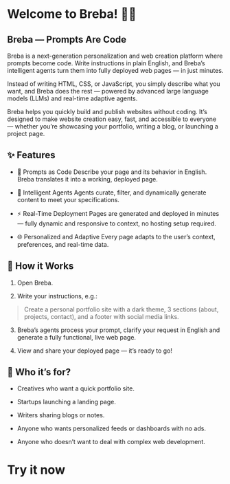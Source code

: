# Welcome to Breba! 🚀🤖

## Breba — Prompts Are Code

Breba is a next-generation personalization and web creation platform where prompts become code.
Write instructions in plain English, and Breba’s intelligent agents turn them into fully deployed web pages — in just minutes.

Instead of writing HTML, CSS, or JavaScript, you simply describe what you want, and Breba does the rest — powered by advanced large language models (LLMs) and real-time adaptive agents.

Breba helps you quickly build and publish websites without coding. It’s designed to make website creation easy, fast, and accessible to everyone — whether you’re showcasing your portfolio, writing a blog, or launching a project page.

## ✨ Features

* 📜 Prompts as Code
Describe your page and its behavior in English. Breba translates it into a working, deployed page.

* 🤖 Intelligent Agents
Agents curate, filter, and dynamically generate content to meet your specifications.

* ⚡ Real-Time Deployment
Pages are generated and deployed in minutes — fully dynamic and responsive to context, no hosting setup required.

* 🌐 Personalized and Adaptive
Every page adapts to the user’s context, preferences, and real-time data.


## 📄 How it Works
1. Open Breba.

2. Write your instructions, e.g.:

>Create a personal portfolio site with a dark theme, 3 sections (about, projects, contact), and a footer with social media links.


3. Breba’s agents process your prompt, clarify your request in English and generate a fully functional, live web page.

4. View and share your deployed page — it’s ready to go!

## 👤 Who it’s for?
* Creatives who want a quick portfolio site.

* Startups launching a landing page.

* Writers sharing blogs or notes.

* Anyone who wants personalized feeds or dashboards with no ads.

* Anyone who doesn’t want to deal with complex web development.

# Try it now

